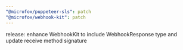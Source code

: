 ```yaml
---
"@microfox/puppeteer-sls": patch
"@microfox/webhook-kit": patch
---
```


release: enhance WebhookKit to include WebhookResponse type and update receive method signature

